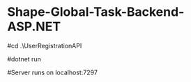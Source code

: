 # Shape-Global-Task-Backend-ASP.NET

#cd .\UserRegistrationAPI

#dotnet run

#Server runs on localhost:7297
